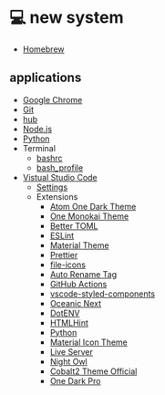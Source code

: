 # 💻 new system

-   [Homebrew][homebrew]

## applications

-   [Google Chrome][chrome]
-   [Git][git]
-   [hub][hub]
-   [Node.js][node]
-   [Python][python]
-   Terminal
    -   [bashrc][bashrc]
    -   [bash_profile][bash-profile]
-   [Vistual Studio Code][vscode]
    -   [Settings][vscode-settings]
    -   Extensions
        -   [Atom One Dark Theme][one-dark]
        -   [One Monokai Theme][one-monokai]
        -   [Better TOML][better-toml]
        -   [ESLint][eslint]
        -   [Material Theme][material]
        -   [Prettier][prettier]
        -   [file-icons][file-icons]
        -   [Auto Rename Tag][auto-rename-tag]
        -   [GitHub Actions][github-actions]
        -   [vscode-styled-components][styled-components]
        -   [Oceanic Next][oceanic-next]
        -   [DotENV][dotenv]
        -   [HTMLHint][html-hint]
        -   [Python][vscode-python]
        -   [Material Icon Theme][material-icon]
        -   [Live Server][live-server]
        -   [Night Owl][night-owl]
        -   [Cobalt2 Theme Official][cobalt2]
        -   [One Dark Pro][one-dark-pro]

[homebrew]: https://brew.sh/
[chrome]: https://www.google.com/chrome/
[git]: https://git-scm.com/
[hub]: https://hub.github.com/
[github]: https://desktop.github.com/
[nvm]: https://github.com/nvm-sh/nvm
[node]: https://nodejs.org/
[python]: https://www.python.org/
[bashrc]: https://github.com/bradgarropy/dotfiles/blob/master/.bashrc
[bash-profile]: https://github.com/bradgarropy/dotfiles/blob/master/.bash_profile
[vscode]: https://code.visualstudio.com/
[vscode-settings]: https://github.com/bradgarropy/dotfiles/blob/master/vscode/settings.json
[one-dark]: https://marketplace.visualstudio.com/items/akamud.vscode-theme-onedark
[one-monokai]: https://marketplace.visualstudio.com/items/azemoh.one-monokai
[better-toml]: https://marketplace.visualstudio.com/items/bungcip.better-toml
[eslint]: https://marketplace.visualstudio.com/items/dbaeumer.vscode-eslint
[material]: https://marketplace.visualstudio.com/items/Equinusocio.vsc-material-theme
[prettier]: https://marketplace.visualstudio.com/items/esbenp.prettier-vscode
[file-icons]: https://marketplace.visualstudio.com/items/file-icons.file-icons
[auto-rename-tag]: https://marketplace.visualstudio.com/items/formulahendry.auto-rename-tag
[github-actions]: https://marketplace.visualstudio.com/items/formulahendry.github-actions
[styled-components]: https://marketplace.visualstudio.com/items/jpoissonnier.vscode-styled-components
[oceanic-next]: https://marketplace.visualstudio.com/items/mhartington.oceanic-next
[dotenv]: https://marketplace.visualstudio.com/items/mikestead.dotenv
[html-hint]: https://marketplace.visualstudio.com/items/mkaufman.HTMLHint
[vscode-python]: https://marketplace.visualstudio.com/items/ms-python.python
[material-icon]: https://marketplace.visualstudio.com/items/PKief.material-icon-theme
[live-server]: https://marketplace.visualstudio.com/items/ritwickdey.LiveServer
[night-owl]: https://marketplace.visualstudio.com/items/sdras.night-owl
[cobalt2]: https://marketplace.visualstudio.com/items/wesbos.theme-cobalt2
[one-dark-pro]: https://marketplace.visualstudio.com/items/zhuangtongfa.Material-theme
